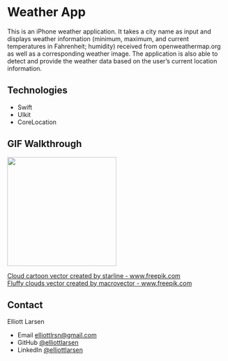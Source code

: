 # Weather App
This is an iPhone weather application.  It takes a city name as input and displays weather information (minimum, maximum, and current temperatures in Fahrenheit; humidity) received from openweathermap.org as well as a corresponding weather image.  The application is also able to detect and provide the weather data based on the user’s current location information.
## Technologies
* Swift
* UIkit
* CoreLocation
## GIF Walkthrough
<p>
<image src = "weather_app.gif" width = 250><br>
</p>
<p>
<a href="https://www.freepik.com/vectors/cloud-cartoon">Cloud cartoon vector created by starline - www.freepik.com</a>
<br>
<a href="https://www.freepik.com/vectors/fluffy-clouds">Fluffy clouds vector created by macrovector - www.freepik.com</a>
</p>

## Contact
Elliott Larsen
* Email elliottlrsn@gmail.com
* GitHub [@elliottlarsen](https://github.com/elliottlarsen)
* LinkedIn [@elliottlarsen](https://www.linkedin.com/in/elliottlarsen)